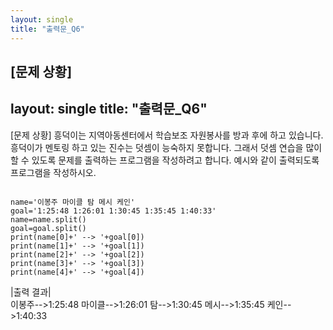```yaml
---
layout: single
title: "출력문_Q6"
---
```


[문제 상황]
---
layout: single
title: "출력문_Q6"
---

[문제 상황]
흥덕이는 지역아동센터에서 학습보조 자원봉사를 방과 후에 하고 있습니다. 흥덕이가 멘토링 하고 있는 진수는 덧셈이 능숙하지 못합니다. 그래서 덧셈 연습을 많이 할 수 있도록 문제를  출력하는 프로그램을 작성하려고 합니다.
예시와 같이 출력되도록 프로그램을 작성하시오.

~~~

name='이봉주 마이클 탐 메시 케인'
goal='1:25:48 1:26:01 1:30:45 1:35:45 1:40:33'
name=name.split()
goal=goal.split()
print(name[0]+' --> '+goal[0])
print(name[1]+' --> '+goal[1])
print(name[2]+' --> '+goal[2])
print(name[3]+' --> '+goal[3])
print(name[4]+' --> '+goal[4])
~~~

|출력 결과|<br>
이봉주-->1:25:48
마이클-->1:26:01
탐-->1:30:45
메시-->1:35:45
케인-->1:40:33
